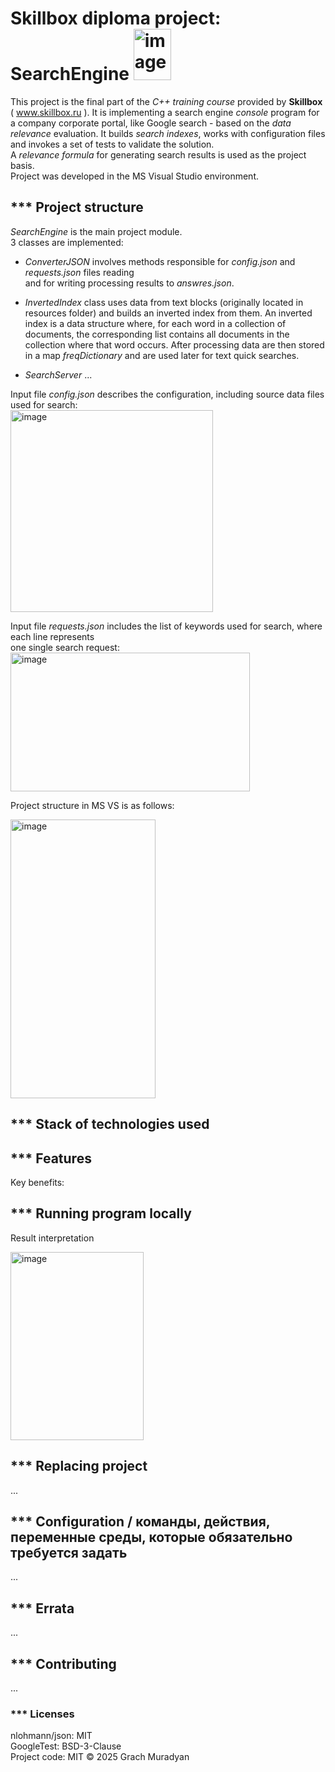 # Skillbox diploma project: SearchEngine     <img width="60" height="82" alt="image" src="https://github.com/user-attachments/assets/62431dec-ee86-49aa-947a-01e9da8f1ddf" />

This project is the final part of the *C++ training course* provided by **Skillbox** ( www.skillbox.ru ).
It is implementing a search engine *console* program for a company corporate portal, like Google search - 
based on the *data relevance* evaluation. 
It builds *search indexes*, works with configuration files and invokes a set of tests to validate the solution.  
A *relevance formula* for generating search results is used as the project basis.  
Project was developed in the MS Visual Studio environment. 



## *** Project structure  
*SearchEngine* is the main project module.  
3 classes are implemented:
- *ConverterJSON* involves methods responsible for *config.json* and *requests.json* files reading  
and for writing processing results to *answres.json*.  

- *InvertedIndex* class uses data from text blocks (originally located in resources folder)
and builds an inverted index from them. An inverted index is a data structure where,
for each word in a collection of documents, the corresponding list contains all documents
in the collection where that word occurs.
After processing data are then stored in a map *freqDictionary* and are used later for text quick searches.  

- *SearchServer*  ...  


Input file *config.json* describes the configuration, including source data files used for search:  
<img width="324" height="323" alt="image" src="https://github.com/user-attachments/assets/db358f19-3914-406b-bfc3-b68086a92a0b" />  


Input file *requests.json* includes the list of keywords used for search, where each line represents  
one single search request:  
<img width="383" height="222" alt="image" src="https://github.com/user-attachments/assets/77f561af-a964-4d93-b8f9-8330cd59022b" />  


  
Project structure in MS VS is as follows:
<p>
<img width="232" height="446" alt="image" src="https://github.com/user-attachments/assets/67a9762f-a4b6-48b8-9335-1e7384ba96c1" />
</p>

##  *** Stack of technologies used
<p>
</p>

## *** Features
Key benefits:
<p>
</p>

## *** Running program locally  
Result interpretation  
  <p>
    <img width="213" height="301" alt="image" src="https://github.com/user-attachments/assets/1ac0e25b-cfe2-44ec-a90f-e652eec9bacb" />
  </p>

## *** Replacing project
...
<p>
</p>

## *** Configuration / команды, действия, переменные среды, которые обязательно требуется задать
...
<p>
</p>


## *** Errata
...
<p>
</p>



## *** Contributing
...
<p>
</p>

### *** Licenses
nlohmann/json: MIT  
GoogleTest: BSD-3-Clause  
Project code: MIT © 2025 Grach Muradyan
